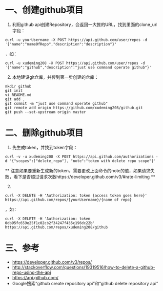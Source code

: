 # 一、创建github项目
1. 利用github api创建Repository，会返回一大推的URL，找到里面的clone_url字段：
```
curl -u yourUsername -X POST https://api.github.com/user/repos -d '{"name":"nameOfRepo","description":"description"}'
```

，如：

```
curl -u xudeming208 -X POST https://api.github.com/user/repos -d '{"name":"github","description":"just use command operate github"}'
```
2. 本地建设git仓库，并传到第一步创建的仓库：

```
mkdir github
git init
vi README.md
git add .
git commit -m "just use command operate github"
git remote add origin https://github.com/xudeming208/github.git
git push --set-upstream origin master
```


# 二、删除github项目
1. 先生成token，并找到token字段：

```
curl -v -u xudeming208 -X POST https://api.github.com/authorizations -d '{"scopes":["delete_repo"], "note":"token with delete repo scope"}'
```

** 注意如果要重新生成新的token，需要更改上面命令的note的值，如果请求失败，看下是否超过请求次数https://developer.github.com/v3/#rate-limiting **


2. 

```
curl -X DELETE -H 'Authorization: token {access token goes here}' https://api.github.com/repos/{yourUsername}/{name of repo}
```

，如：

```
curl -X DELETE -H 'Authorization: token 0db95fc659e25f1c02cb2f34247f435c196dc22b' https://api.github.com/repos/xudeming208/github
```



# 三、参考
* https://developer.github.com/v3/repos/
* http://stackoverflow.com/questions/19319516/how-to-delete-a-github-repo-using-the-api
* https://api.github.com/
* Google搜索“github create repository api”和“github delete repository api”
